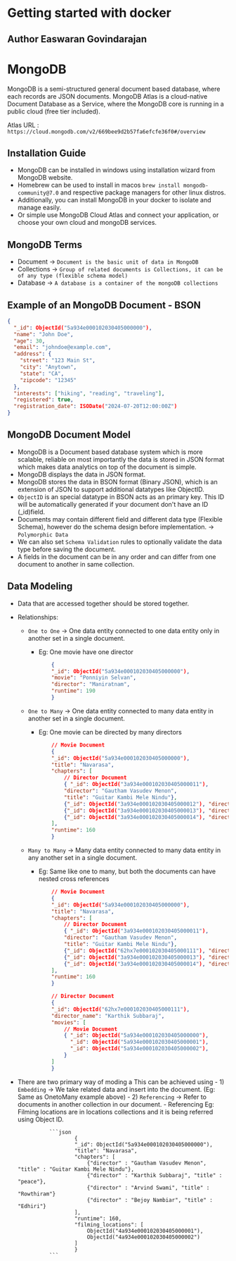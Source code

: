 # Getting started with docker
## Author Easwaran Govindarajan

# MongoDB 

MongoDB is a semi-structured general document based database, where each records are JSON documents.
MongoDB Atlas is a cloud-native Document Database as a Service, where the MongoDB core is running in a public cloud (free tier included).

Atlas URL : `https://cloud.mongodb.com/v2/669bee9d2b57fa6efcfe36f0#/overview`

## Installation Guide
- MongoDB can be installed in windows using installation wizard from MongoDB website.
- Homebrew can be used to install in macos `brew install mongodb-community@7.0` and respective package managers for other linux distros.
- Additionally, you can install MongoDB in your docker to isolate and manage easily.
- Or simple use MongoDB Cloud Atlas and connect your application, or choose your own cloud and mongoDB services.

## MongoDB Terms
- Document -> `Document is the basic unit of data in MongoDB`
- Collections -> `Group of related documents is Collections, it can be of any type (flexible schema model)`
- Database -> `A database is a container of the mongoDB collections`

## Example of an MongoDB Document - BSON
```json
{
  "_id": ObjectId("5a934e000102030405000000"),
  "name": "John Doe",
  "age": 30,
  "email": "johndoe@example.com",
  "address": {
    "street": "123 Main St",
    "city": "Anytown",
    "state": "CA",
    "zipcode": "12345"
  },
  "interests": ["hiking", "reading", "traveling"],
  "registered": true,
  "registration_date": ISODate("2024-07-20T12:00:00Z")
}
```

## MongoDB Document Model
- MongoDB is a Document based database system which is more scalable, reliable on most importantly the data is stored in JSON format which makes data analytics on top of the document is simple.
- MongoDB displays the data in JSON format.
- MongoDB stores the data in BSON format (Binary JSON), which is an extension of JSON to support additional datatypes like ObjectID.
- `ObjectID` is an special datatype in BSON acts as an primary key. This ID will be automatically generated if your document don't have an ID (_id)field.
- Documents may contain different field and different data type (Flexible Schema), however do the schema design before implementation. -> `Polymorphic Data`
- We can also set `Schema Validation` rules to optionally validate the data type before saving the document.
- A fields in the document can be in any order and can differ from one document to another in same collection.

## Data Modeling
- Data that are accessed together should be stored together.
- Relationships: 
    -    `One to One` -> One data entity connected to one data entity only in another set in a single document.
            - Eg: One movie have one director
        
                ```json
                    {
                    "_id": ObjectId("5a934e000102030405000000"),
                    "movie": "Ponniyin Selvan",
                    "director": "Maniratnam",
                    "runtime": 190
                    }
                ```
    -    `One to Many` -> One data entity connected to many data entity in another set in a single document.
            - Eg: One movie can be directed by many directors
        
                ```json
                    // Movie Document
                    {
                    "_id": ObjectId("5a934e000102030405000000"),
                    "title": "Navarasa",
                    "chapters": [
                        // Director Document
                        { "_id": ObjectId("3a934e000102030405000011"), 
                        "director": "Gautham Vasudev Menon",
                        "title": "Guitar Kambi Mele Nindu"},
                        {"_id": ObjectId("3a934e000102030405000012"), "director" : "Karthik Subbaraj", "title" : "peace"},
                        {"_id": ObjectId("3a934e000102030405000013"), "director" : "Arvind Swami", "title" : "Rowthiram"}
                        {"_id": ObjectId("3a934e000102030405000014"), "director" : "Bejoy Nambiar", "title" : "Edhiri"}
                    ],
                    "runtime": 160
                    }
                ```

    -    `Many to Many` -> Many data entity connected to many data entity in any another set in a single document.
            - Eg: Same like one to many, but both the documents can have nested cross references

                ```json
                    // Movie Document
                    {
                    "_id": ObjectId("5a934e000102030405000000"),
                    "title": "Navarasa",
                    "chapters": [
                        // Director Document
                        { "_id": ObjectId("3a934e000102030405000011"), 
                        "director": "Gautham Vasudev Menon",
                        "title": "Guitar Kambi Mele Nindu"},
                        {"_id": ObjectId("62hx7e000102030405000111"), "director" : "Karthik Subbaraj", "title" : "peace"},
                        {"_id": ObjectId("3a934e000102030405000013"), "director" : "Arvind Swami", "title" : "Rowthiram"}
                        {"_id": ObjectId("3a934e000102030405000014"), "director" : "Bejoy Nambiar", "title" : "Edhiri"}
                    ],
                    "runtime": 160
                    }
                ```

                ```json
                    // Director Document
                    {
                    "_id": ObjectId("62hx7e000102030405000111"),
                    "director_name": "Karthik Subbaraj",
                    "movies": [
                        // Movie Document
                        { "_id": ObjectId("5a934e000102030405000000"),
                          "_id": ObjectId("5a934e000102030405000001"),
                          "_id": ObjectId("5a934e000102030405000002"),
                        }
                    ]
                    }
                ```

- There are two primary way of moding a This can be achieved using 
                - 1) `Embedding` -> We take related data and insert into the document. (Eg: Same as OnetoMany example above)
                - 2) `Referencing` -> Refer to documents in another collection in our document.
                    - Referencing Eg: Filming locations are in locations collections and it is being referred using Object ID.
    
                ```json
                        {
                        "_id": ObjectId("5a934e000102030405000000"),
                        "title": "Navarasa",
                        "chapters": [
                            {"director" : "Gautham Vasudev Menon", "title" : "Guitar Kambi Mele Nindu"},
                            {"director" : "Karthik Subbaraj", "title" : "peace"},
                            {"director" : "Arvind Swami", "title" : "Rowthiram"}
                            {"director" : "Bejoy Nambiar", "title" : "Edhiri"}
                        ],
                        "runtime": 160,
                        "filming_locations": [
                            ObjectId("4a934e000102030405000001"),
                            ObjectId("4a934e000102030405000002")
                        ]
                        }
                ```
